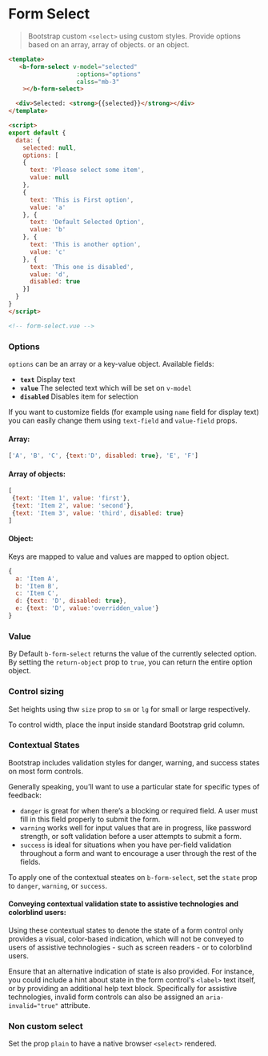 # Form Select

> Bootstrap custom `<select>` using custom styles. Provide options based on an array, array of objects. or an object.

```html
<template>
   <b-form-select v-model="selected" 
                   :options="options"
                   calss="mb-3"
    ></b-form-select>

  <div>Selected: <strong>{{selected}}</strong></div>
</template>

<script>
export default {
  data: {
    selected: null,
    options: [
    {
      text: 'Please select some item',
      value: null
    },
    {
      text: 'This is First option',
      value: 'a'
    }, {
      text: 'Default Selected Option',
      value: 'b'
    }, {
      text: 'This is another option',
      value: 'c'
    }, {
      text: 'This one is disabled',
      value: 'd',
      disabled: true
    }]
  }
}
</script>

<!-- form-select.vue -->
```

### Options
`options` can be an array or a key-value object. Available fields:
 
- **`text`** Display text
- **`value`** The selected text which will be set on `v-model`
- **`disabled`** Disables item for selection

If you want to customize fields (for example using `name` field for display text) you can easily change them using `text-field` and `value-field` props.

#### Array:

```js
['A', 'B', 'C', {text:'D', disabled: true}, 'E', 'F']
```

#### Array of objects:

```js
[
 {text: 'Item 1', value: 'first'}, 
 {text: 'Item 2', value: 'second'}, 
 {text: 'Item 3', value: 'third', disabled: true}
]
```

#### Object:

Keys are mapped to value and values are mapped to option object. 

```js
{
  a: 'Item A',
  b: 'Item B',
  c: 'Item C',
  d: {text: 'D', disabled: true},
  e: {text: 'D', value:'overridden_value'}
}
```

### Value
By Default `b-form-select` returns the value of the currently selected option. By
setting the `return-object` prop to `true`, you can return the entire option object.

### Control sizing
Set heights using thw `size` prop to `sm` or `lg` for small or large respectively.

To control width, place the input inside standard Bootstrap grid column.

### Contextual States
Bootstrap includes validation styles for danger, warning, and success states on most form controls.

Generally speaking, you’ll want to use a particular state for specific types of feedback:
- `danger` is great for when there’s a blocking or required field. A user must fill in
this field properly to submit the form.
- `warning` works well for input values that are in progress, like password strength, or
soft validation before a user attempts to submit a form.
- `success` is ideal for situations when you have per-field validation throughout a form
and want to encourage a user through the rest of the fields.

To apply one of the contextual steates on `b-form-select`, set the `state` prop
to `danger`, `warning`, or `success`.

#### Conveying contextual validation state to assistive technologies and colorblind users:
Using these contextual states to denote the state of a form control only provides
a visual, color-based indication, which will not be conveyed to users of assistive
technologies - such as screen readers - or to colorblind users.

Ensure that an alternative indication of state is also provided. For instance, you
could include a hint about state in the form control's `<label>` text itself, or by
providing an additional help text block. Specifically for assistive technologies, 
invalid form controls can also be assigned an `aria-invalid="true"` attribute.

### Non custom select
Set the prop `plain` to have a native browser `<select>` rendered.
